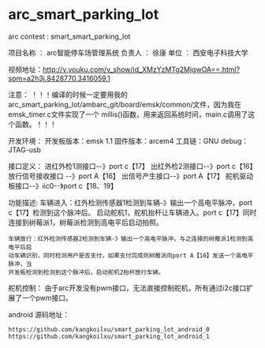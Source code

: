 # arc_smart_parking_lot
arc contest : smart_smart_parking_lot

	

项目名称	：	arc智能停车场管理系统
负责人		：  徐康
单位		：  西安电子科技大学


视频地址：http://v.youku.com/v_show/id_XMzYzMTg2MjgwOA==.html?spm=a2h3j.8428770.3416059.1

注意：  ！！！编译的时候一定要用我的arc_smart_parking_lot/ambarc_git/board/emsk/common/文件，因为我在emsk_timer.c文件实现了一个 millis()函数，用来返回系统时间，main.c调用了这个函数。！！！

开发环境：
	开发板版本：emsk 1.1
	固件版本：arcem4
	工具链：GNU
	debug：JTAG-usb

接口定义：
	进红外检1测接口--》port c【17】
	出红外检2测接口--》port c【16】      
	放行信号接收接口  --》port A【16】
	出信号产生接口--》port A【17】
	舵机驱动板接口--》iic0--》port c【18、19】

功能描述:
	车辆进入：红外检测传感器1检测到车辆-》输出一个高电平脉冲，port c【17】检测到这个脉冲后。
	启动舵机1，舵机抬杆让车辆进入。port c【17】同时连接到树莓派1，树莓派检测到高电平后启动拍照。

	车辆放行：红外检测传感器2检测到车辆-》输出一个高电平脉冲，与之连接的树莓派1检测到高电平后启
	动车辆识别，同时检测用户是否支付，如果支付完成则树莓派向port A【16】发送一个高电平脉冲，当
	开发板检测到检测到这个脉冲后。启动舵机2抬杆放行车辆。

舵机控制：
	由于arc开发没有pwm接口，无法直接控制舵机，所有通过i2c接口扩展了一个pwm接口。


android 源码地址：
	  
	https://github.com/kangkoilxu/smart_parking_lot_android_0
	https://github.com/kangkoilxu/smart_parking_lot_android_1
	
	
